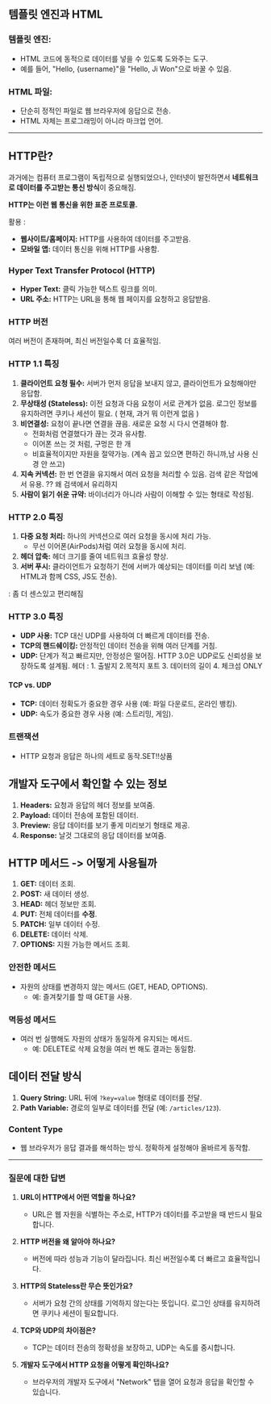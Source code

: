 
## 템플릿 엔진과 HTML

### 템플릿 엔진:
- HTML 코드에 동적으로 데이터를 넣을 수 있도록 도와주는 도구.
- 예를 들어, "Hello, {username}"을 "Hello, Ji Won"으로 바꿀 수 있음.

### HTML 파일:
- 단순히 정적인 파일로 웹 브라우저에 응답으로 전송.
- HTML 자체는 프로그래밍이 아니라 마크업 언어.
---

## HTTP란?

과거에는 컴퓨터 프로그램이 독립적으로 실행되었으나, 
인터넷이 발전하면서 **네트워크로 데이터를 주고받는 통신 방식**이 중요해짐. 

**HTTP는 이런 웹 통신을 위한 표준 프로토콜.**

활용 :
- **웹사이트/홈페이지:** HTTP를 사용하여 데이터를 주고받음.
- **모바일 앱:** 데이터 통신을 위해 HTTP를 사용함.

### Hyper Text Transfer Protocol (HTTP)

- **Hyper Text:** 클릭 가능한 텍스트 링크를 의미.
- **URL 주소:** HTTP는 URL을 통해 웹 페이지를 요청하고 응답받음.

### HTTP 버전

여러 버전이 존재하며, 최신 버전일수록 더 효율적임.

### HTTP 1.1 특징

1. **클라이언트 요청 필수:** 서버가 먼저 응답을 보내지 않고, 클라이언트가 요청해야만 응답함.
2. **무상태성 (Stateless):** 이전 요청과 다음 요청이 서로 관계가 없음. 로그인 정보를 유지하려면 쿠키나 세션이 필요. ( 현재, 과거 뭐 이런게 없음 )
3. **비연결성:** 요청이 끝나면 연결을 끊음. 새로운 요청 시 다시 연결해야 함.
   - 전화처럼 연결했다가 끊는 것과 유사함.
   - 이어폰 쓰는 것 처럼, 구멍은 한 개 
   - 비효율적이지만 자원을 절약가능. (계속 꼽고 있으면 편하긴 하니까,남 사용 신경 안 쓰고)
4. **지속 커넥션:** 한 번 연결을 유지해서 여러 요청을 처리할 수 있음. 검색 같은 작업에서 유용. ?? 왜 검색에서 유리하지 
5. **사람이 읽기 쉬운 규약:** 바이너리가 아니라 사람이 이해할 수 있는 형태로 작성됨.

### HTTP 2.0 특징

1. **다중 요청 처리:** 하나의 커넥션으로 여러 요청을 동시에 처리 가능.
   - 무선 이어폰(AirPods)처럼 여러 요청을 동시에 처리.
2. **헤더 압축:** 헤더 크기를 줄여 네트워크 효율성 향상.
3. **서버 푸시:** 클라이언트가 요청하기 전에 서버가 예상되는 데이터를 미리 보냄 (예: HTML과 함께 CSS, JS도 전송).

: 좀 더 센스있고 편리해짐 

### HTTP 3.0 특징

- **UDP 사용:** TCP 대신 UDP를 사용하여 더 빠르게 데이터를 전송.
- **TCP의 핸드쉐이킹:** 안정적인 데이터 전송을 위해 여러 단계를 거침.
- **UDP:** 단계가 적고 빠르지만, 안정성은 떨어짐. HTTP 3.0은 UDP로도 신뢰성을 보장하도록 설계됨.  헤더 : 1. 출발지 2.목적지 포트 3. 데이터의 길이 4. 체크섬 ONLY


#### TCP vs. UDP

- **TCP:** 데이터 정확도가 중요한 경우 사용 (예: 파일 다운로드, 온라인 뱅킹).
- **UDP:** 속도가 중요한 경우 사용 (예: 스트리밍, 게임).

### 트랜잭션
- HTTP 요청과 응답은 하나의 세트로 동작.SET!!상품

## 개발자 도구에서 확인할 수 있는 정보

1. **Headers:** 요청과 응답의 헤더 정보를 보여줌.
2. **Payload:** 데이터 전송에 포함된 데이터.
3. **Preview:** 응답 데이터를 보기 좋게 미리보기 형태로 제공.
4. **Response:** 날것 그대로의 응답 데이터를 보여줌.

## HTTP 메서드 -> 어떻게 사용될까 

1. **GET:** 데이터 조회.
2. **POST:** 새 데이터 생성.
3. **HEAD:** 헤더 정보만 조회.
4. **PUT:** 전체 데이터를 **수정**.
5. **PATCH:** 일부 데이터 수정.
6. **DELETE:** 데이터 삭제.
7. **OPTIONS:** 지원 가능한 메서드 조회.

### 안전한 메서드
- 자원의 상태를 변경하지 않는 메서드 (GET, HEAD, OPTIONS).
  - 예: 즐겨찾기를 할 때 GET을 사용.

### 멱등성 메서드
- 여러 번 실행해도 자원의 상태가 동일하게 유지되는 메서드.
  - 예: DELETE로 삭제 요청을 여러 번 해도 결과는 동일함.

## 데이터 전달 방식

1. **Query String:** URL 뒤에 `?key=value` 형태로 데이터를 전달.
2. **Path Variable:** 경로의 일부로 데이터를 전달 (예: `/articles/123`).

### Content Type
- 웹 브라우저가 응답 결과를 해석하는 방식. 정확하게 설정해야 올바르게 동작함.

---

### 질문에 대한 답변

1. **URL이 HTTP에서 어떤 역할을 하나요?**
   - URL은 웹 자원을 식별하는 주소로, HTTP가 데이터를 주고받을 때 반드시 필요합니다.

2. **HTTP 버전을 왜 알아야 하나요?**
   - 버전에 따라 성능과 기능이 달라집니다. 최신 버전일수록 더 빠르고 효율적입니다.

3. **HTTP의 Stateless란 무슨 뜻인가요?**
   - 서버가 요청 간의 상태를 기억하지 않는다는 뜻입니다. 로그인 상태를 유지하려면 쿠키나 세션이 필요합니다.

4. **TCP와 UDP의 차이점은?**
   - TCP는 데이터 전송의 정확성을 보장하고, UDP는 속도를 중시합니다.

5. **개발자 도구에서 HTTP 요청을 어떻게 확인하나요?**
   - 브라우저의 개발자 도구에서 "Network" 탭을 열어 요청과 응답을 확인할 수 있습니다.


